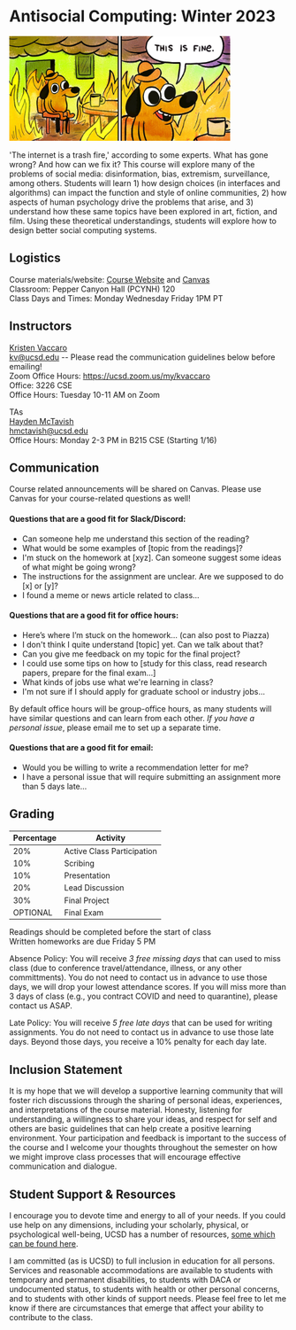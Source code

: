 # Antisocial Computing: Winter 2023

<img src="https://github.com/kristenvaccaro/antisocial-computing/blob/gh-pages/img/05onfire1_xp-superJumbo-v2.jpeg?raw=true" width="400">

'The internet is a trash fire,' according to some experts. What has gone wrong? And how can we fix it? This course will explore many of the problems of social media: disinformation, bias, extremism, surveillance, among others. Students will learn 1) how design choices (in interfaces and algorithms) can impact the function and style of online communities, 2) how aspects of human psychology drive the problems that arise, and 3) understand how these same topics have been explored in art, fiction, and film. Using these theoretical understandings, students will explore how to design better social computing systems. 

## Logistics

Course materials/website: [Course Website](https://kristenvaccaro.github.io/antisocial-computing) and [Canvas](https://canvas.ucsd.edu/)   
Classroom: Pepper Canyon Hall (PCYNH) 120  
Class Days and Times: Monday Wednesday Friday 1PM PT   

## Instructors

[Kristen Vaccaro](http://kvaccaro.com)  
kv@ucsd.edu -- Please read the communication guidelines below before emailing!  
Zoom Office Hours: https://ucsd.zoom.us/my/kvaccaro   
Office: 3226 CSE  
Office Hours: Tuesday 10-11 AM on Zoom      

TAs  
[Hayden McTavish]()  
hmctavish@ucsd.edu  
Office Hours: Monday 2-3 PM in B215 CSE  (Starting 1/16)
<!--msmart@ucsd.edu  
Office Hours: Wednesday 3:45-4:45 PM in [CSE 4258](https://cse.ucsd.edu/about/floormaps)  
-->

## Communication

Course related announcements will be shared on Canvas. Please use Canvas for your course-related questions as well!

#### Questions that are a good fit for Slack/Discord:
- Can someone help me understand this section of the reading?
- What would be some examples of \[topic from the readings\]?
- I'm stuck on the homework at \[xyz\]. Can someone suggest some ideas of what might be going wrong?
- The instructions for the assignment are unclear. Are we supposed to do \[x\] or \[y\]?
- I found a meme or news article related to class...

#### Questions that are a good fit for office hours:
- Here’s where I’m stuck on the homework... (can also post to Piazza)
- I don't think I quite understand \[topic\] yet. Can we talk about that?
- Can you give me feedback on my topic for the final project?
- I could use some tips on how to \[study for this class, read research papers, prepare for the final exam...\]
- What kinds of jobs use what we're learning in class?
- I'm not sure if I should apply for graduate school or industry jobs...

By default office hours will be group-office hours, as many students will have similar questions and can learn from each other. *If you have a personal issue*, please email me to set up a separate time.

#### Questions that are a good fit for email:
- Would you be willing to write a recommendation letter for me?
- I have a personal issue that will require submitting an assignment more than 5 days late...

## Grading

Percentage | Activity
--- | ---
20% | Active Class Participation
10% | Scribing
10% | Presentation
20% | Lead Discussion
30% | Final Project
OPTIONAL | Final Exam

Readings should be completed before the start of class    
Written homeworks are due Friday 5 PM

Absence Policy: You will receive *3 free missing days* that can used to miss class (due to conference travel/attendance, illness, or any other committments). You do not need to contact us in advance to use those days, we will drop your lowest attendance scores. If you will miss more than 3 days of class (e.g., you contract COVID and need to quarantine), please contact us ASAP. 

Late Policy: You will receive *5 free late days* that can be used for writing assignments. You do not need to contact us in advance to use those late days. Beyond those days, you receive a 10% penalty for each day late.

## Inclusion Statement
It is my hope that we will develop a supportive learning community that will foster rich discussions through the sharing of personal ideas, experiences, and interpretations of the course material. Honesty, listening for understanding, a willingness to share your ideas, and respect for self and others are basic guidelines that can help create a positive learning environment. Your participation and feedback is important to the success of the course and I welcome your thoughts throughout the semester on how we might improve class processes that will encourage effective communication and dialogue.

## Student Support & Resources
I encourage you to devote time and energy to all of your needs. If you could use help on any dimensions, including your scholarly, physical, or psychological well-being, UCSD has a number of resources, [some which can be found here](https://docs.google.com/document/d/1JgATnpJ6di513Pe_CqdOoSDaer_h6jz7oRQn7fZYNrA/edit).

I am committed (as is UCSD) to full inclusion in education for all persons. Services and reasonable accommodations are available to students with temporary and permanent disabilities, to students with DACA or undocumented status, to students with health or other personal concerns, and to students with other kinds of support needs. Please feel free to let me know if there are circumstances that emerge that affect your ability to contribute to the class.
